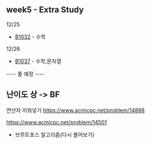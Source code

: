 ## week5 - Extra Study

12/25
- [B1032](B1032.java) - 수학

12/26
- [B1037](B1037.java) - 수학,문자열

---- 풀 예정 ----
## 난이도 상 -> BF

연산자 끼워넣기
https://www.acmicpc.net/problem/14888


https://www.acmicpc.net/problem/14501
- 브루트포스 알고리즘(다시 풀어보기)